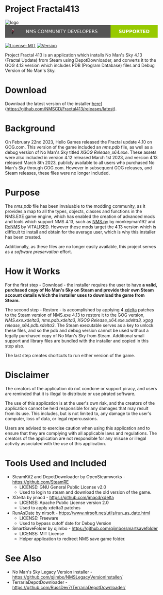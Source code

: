 # Project Fractal413
![logo](https://github.com/NMSCD/Fractal413/assets/21266513/743ee9bf-a5d1-4f27-a2b5-9539318d0ed4)
[![Supported by the No Man's Sky Community Developers & Designers](https://raw.githubusercontent.com/NMSCD/About/master/badge/green-ftb.svg)](https://github.com/NMSCD)

[![License: MIT](https://img.shields.io/github/license/NMSCD/Fractal413)](https://github.com/NMSCD/Fractal413/blob/main/LICENSE)
[![Version](https://img.shields.io/github/v/release/NMSCD/Fractal413?color=7a39fb)](https://github.com/NMSCD/Fractal413/releases/latest)

Project Fractal 413 is an application which installs No Man's Sky 4.13 (Fractal Update) from Steam using DepotDownloader, and converts it to the GOG 4.13 version which includes PDB (Program Database) files and Debug Version of No Man's Sky.

# Download
Download the latest version of the installer [here]([https://github.com/jmacd/xdelta)](https://github.com/NMSCD/Fractal413/releases/latest).

# Background
On February 22nd 2023, Hello Games released the Fractal update 4.10 on GOG.com. This version of the game included an *nms.pdb* file, as well as a debug version of No Man's Sky titled *XGOG Release_x64.exe*. These assets were also included in version 4.12 released March 1st 2023, and version 4.13 released March 8th 2023, publicly available to all users who purchased No Man's Sky through GOG.com. However in subsequent GOG releases, and Steam releases, these files were no longer included.

# Purpose
The *nms.pdb* file has been invaluable to the modding community, as it provides a map to all the types, objects, classes and functions in the NMS.EXE game engine, which has enabled the creation of advanced mods and tools which support NMS 4.13, such as [NMS.py](https://github.com/monkeyman192/NMS.py) by monkeyman192 and [ReNMS](https://github.com/VITALISED/renms) by VITALISED. However these mods target the 4.13 version which is difficult to install and obtain for the average user, which is why this installer has been created.

Additionally, as these files are no longer easily available, this project serves as a *software preservation* effort.

# How it Works
For the first step - Download - the installer requires the user to have **a valid, purchased copy of No Man's Sky on Steam and provide their own Steam account details which the installer uses to download the game from Steam.** 

The second step - Restore - is accomplished by applying 4 [xdelta]((https://github.com/jmacd/xdelta)) patches to the Steam version of NMS.exe 4.13 to restore it to the GOG version, *NMS.exe.xdelta3, nms.pdb.xdelta3, XGOG Release_x64.exe.xdelta3, xgog release_x64.pdb.xdelta3*. The Steam executable serves as a key to unlock these files, and so the pdb and debug version cannot be used without a legally purchased copy of No Man's Sky from Steam. Additional small support and library files are bundled with the installer and copied in this step also.

The last step creates shortcuts to run either version of the game.

# Disclaimer
The creators of the application do not condone or support piracy, and users are reminded that it is illegal to distribute or use pirated software.

The use of this application is at the user's own risk, and the creators of the application cannot be held responsible for any damages that may result from its use. This includes, but is not limited to, any damage to the user's computer, loss of data, or legal repercussions.

Users are advised to exercise caution when using this application and to ensure that they are complying with all applicable laws and regulations. The creators of the application are not responsible for any misuse or illegal activity associated with the use of this application.

# Tools Used and Included
* SteamKit2 and DepotDownloader by OpenSteamworks - https://github.com/SteamRE
  * LICENSE: GNU General Public License v2.0
  * Used to login to steam and download the old version of the game.
* XDelta by jmacd - https://github.com/jmacd/xdelta
  * LICENSE: Apache Public License version 2.0
  * Used to apply xdelta3 patches
* RunAsDate by nirsoft - https://www.nirsoft.net/utils/run_as_date.html
  * LICENSE: Freeware
  * Used to bypass cutoff date for Debug Version
* SmartSaveFolder by qjimbo - https://github.com/qjimbo/smartsavefolder
  * LICENSE: MIT License
  * Helper application to redirect NMS save game folder.

# See Also
* No Man's Sky Legacy Version installer - https://github.com/qjimbo/NMSLegacyVersionInstaller/
* TerrariaDepotDownloader - https://github.com/RussDev7/TerrariaDepotDownloader/
